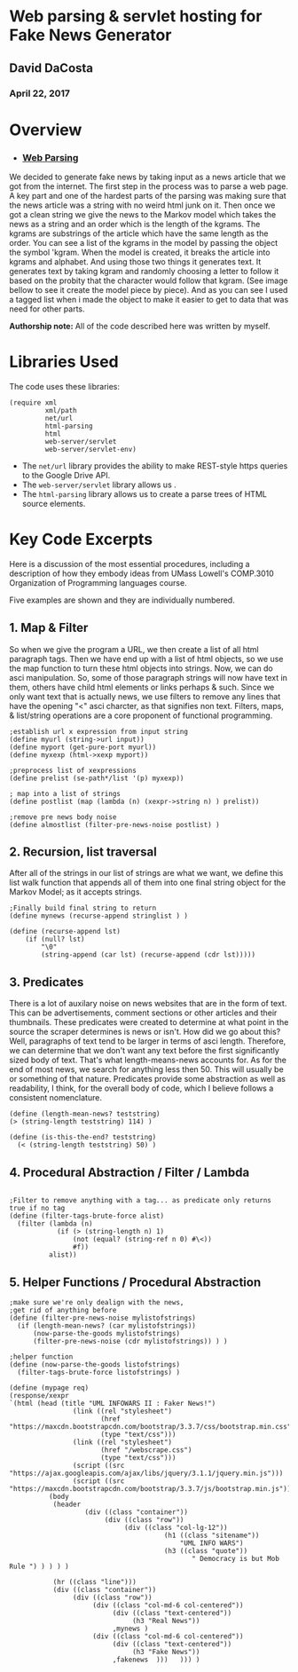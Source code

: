 # Web parsing & servlet hosting for Fake News Generator

## David DaCosta
### April 22, 2017

# Overview
- ### [Web Parsing](https://github.com/oplS17projects/Fake-News/blob/master/get_url_return_news.rkt)

We decided to generate fake news by taking input as a news article that we got from the internet. The first step in the process was to parse a web page. A key part and one of the hardest parts of the parsing was making sure that the news article was a string with no weird html junk on it. Then once we got a clean string we give the news to the Markov model which takes the news as a string and an order which is the length of the kgrams. The kgrams are substrings of the article which have the same length as the order. You can see a list of the kgrams in the model by passing the object the symbol 'kgram. When the model is created, it breaks the article into kgrams and alphabet. And using those two things it generates text. It generates text by taking kgram and randomly choosing a letter to follow it based on the probity that the character would follow that kgram. (See image bellow to see it create the model piece by piece). And as you can see I used a tagged list when i made the object to make it easier to get to data that was need for other parts.

**Authorship note:** All of the code described here was written by myself.
# Libraries Used
The code uses these libraries:

```
(require xml
         xml/path
         net/url
         html-parsing
         html
         web-server/servlet
         web-server/servlet-env)
```

* The ```net/url``` library provides the ability to make REST-style https queries to the Google Drive API.
* The ```web-server/servlet``` library allows us .
* The ```html-parsing``` library allows us to create a parse trees of HTML source elements.

# Key Code Excerpts

Here is a discussion of the most essential procedures, including a description of how they embody ideas from 
UMass Lowell's COMP.3010 Organization of Programming languages course.

Five examples are shown and they are individually numbered. 

## 1. Map & Filter
So when we give the program a URL, we then create a list of all html paragraph tags. Then we have end up with a list of html objects, so we use the map function to turn these html objects into strings. Now, we can do asci manipulation. So, some of those paragraph strings will now have text in them, others have child html elements or links perhaps & such. Since we only want text that is actually news, we use filters to remove any lines that have the opening "<" asci charcter, as that signifies non text. Filters, maps, & list/string operations are a core proponent of functional programming. 
```racket
;establish url x expression from input string
(define myurl (string->url input))  
(define myport (get-pure-port myurl))
(define myxexp (html->xexp myport))
          
;preprocess list of xexpressions
(define prelist (se-path*/list '(p) myxexp))

; map into a list of strings
(define postlist (map (lambda (n) (xexpr->string n) ) prelist))

;remove pre news body noise
(define almostlist (filter-pre-news-noise postlist) )
```
## 2. Recursion, list traversal
After all of the strings in our list of strings are what we want, we define this list walk function that appends all of them into one final string object for the Markov Model; as it accepts strings. 
```racket
;Finally build final string to return
(define mynews (recurse-append stringlist ) )
    
(define (recurse-append lst)
    (if (null? lst)
        "\0"
        (string-append (car lst) (recurse-append (cdr lst)))))
```
        
## 3. Predicates
There is a lot of auxilary noise on news websites that are in the form of text. This can be advertisements, comment sections or other articles and their thumbnails. These predicates were created to determine at what point in the source the scraper determines is news or isn't. How did we go about this? Well, paragraphs of text tend to be larger in terms of asci length. Therefore, we can determine that we don't want any text before the first significantly sized body of text. That's what length-means-news accounts for. As for the end of most news, we search for anything less then 50. This will usually be </body> or something of that nature. Predicates provide some abstraction as well as readability, I think, for the overall body of code, which I believe follows a consistent nomenclature. 
```racket
(define (length-mean-news? teststring)
(> (string-length teststring) 114) )

(define (is-this-the-end? teststring)
  (< (string-length teststring) 50) )
  ```
  
## 4. Procedural Abstraction / Filter / Lambda
```racket

;Filter to remove anything with a tag... as predicate only returns true if no tag
(define (filter-tags-brute-force alist)
  (filter (lambda (n)
            (if (> (string-length n) 1)
                (not (equal? (string-ref n 0) #\<))
                #f))
          alist))
```

## 5. Helper Functions / Procedural Abstraction
```racket
;make sure we're only dealign with the news,
;get rid of anything before
(define (filter-pre-news-noise mylistofstrings)
  (if (length-mean-news? (car mylistofstrings))
      (now-parse-the-goods mylistofstrings)
      (filter-pre-news-noise (cdr mylistofstrings)) ) )

;helper function
(define (now-parse-the-goods listofstrings)
  (filter-tags-brute-force listofstrings) )
  ```
  
```racket
(define (mypage req)
(response/xexpr
`(html (head (title "UML INFOWARS II : Faker News!")
                (link ((rel "stylesheet")
                       (href "https://maxcdn.bootstrapcdn.com/bootstrap/3.3.7/css/bootstrap.min.css")
                       (type "text/css")))
                (link ((rel "stylesheet")
                       (href "/webscrape.css")
                       (type "text/css")))
                (script ((src "https://ajax.googleapis.com/ajax/libs/jquery/3.1.1/jquery.min.js")))
                (script ((src "https://maxcdn.bootstrapcdn.com/bootstrap/3.3.7/js/bootstrap.min.js"))))
          (body
           (header 
                   (div ((class "container"))
                        (div ((class "row"))
                             (div ((class "col-lg-12"))
                                       (h1 ((class "sitename"))
                                           "UML INFO WARS")
                                       (h3 ((class "quote"))
                                              " Democracy is but Mob Rule ") ) ) ) )
                     
           (hr ((class "line")))
           (div ((class "container"))
                (div ((class "row"))
                     (div ((class "col-md-6 col-centered"))
                          (div ((class "text-centered"))
                               (h3 "Real News"))
                          ,mynews )
                     (div ((class "col-md-6 col-centered"))
                          (div ((class "text-centered"))
                               (h3 "Fake News"))
                          ,fakenews  )))   ))) )
```
  
